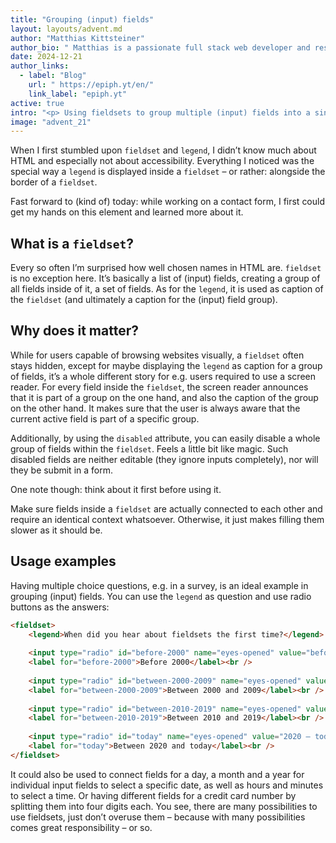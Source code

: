 ```yaml
---
title: "Grouping (input) fields"
layout: layouts/advent.md
author: "Matthias Kittsteiner"
author_bio: " Matthias is a passionate full stack web developer and responsible for the technical aspects on more than 1.000 websites, including performance, reliability, accessibility and functionality. That’s why he is very interested in many things around the web, and has a big focus on building inclusive web applications and websites."
date: 2024-12-21
author_links:
  - label: "Blog"
    url: " https://epiph.yt/en/"
    link_label: "epiph.yt"
active: true
intro: "<p> Using fieldsets to group multiple (input) fields into a single one can be an ideal way to provide context to otherwise lonely fields inside a form, enhancing the accessibility of using them.</p>"
image: "advent_21"
---
```

<!-- MM: Thanks for the post. I like it but it lacks 2 things:
1. What's the actual outcome for screen reader users in detail? What does the software announce and when? Only when I enter the group or with every option? If with every option, how and when?
2. When exactly mustn't I use them and why.
-->

When I first stumbled upon `fieldset` and `legend`, I didn’t know much about HTML and especially not about accessibility. Everything I noticed was the special way a `legend` is displayed inside a `fieldset` – or rather: alongside the border of a `fieldset`. 
<!-- MM: If you want to, we could display a simple fieldset example here so that everyone knows what you're talking about.
edit: Or even better, put it in the What is a `fieldset` section. -->
Fast forward to (kind of) today: while working on a contact form, I first could get my hands on this element and learned more about it.

## What is a `fieldset`?

Every so often I’m surprised how well chosen names in HTML are. `fieldset` is no exception here. It’s basically a list of (input) fields, creating a group of all fields inside of it, a set of fields. As for the `legend`, it is used as caption of the `fieldset` (and ultimately a caption for the (input) field group).
<!-- MM: Why (input) in parentheses? What are the other fields? Is the a better term to describe all of them? Like "form elements" maybe? -->
<!-- MM: The fieldset is the group!? -->

## Why does it matter?

While for users capable of browsing websites visually, a `fieldset` often stays hidden, except for maybe displaying the `legend` as caption for a group of fields, it’s a whole different story for e.g. users required to use a screen reader. For every field inside the `fieldset`, the screen reader announces that it is part of a group on the one hand, and also the caption of the group on the other hand. It makes sure that the user is always aware that the current active field is part of a specific group.
<!-- MM: There are also non-blind scren reader users. -->
<!-- MM: How's the fieldset hidden? It's super prominent. The border, padding, placement, etc. of the legend. I'd rephrase this and highlight both benefits, the visual and semantic grouping. -->
<!-- MM: Please don't use the on one hand on the other hand phrasing. It makes it sound like the arguments are in opposition. -->
Additionally, by using the `disabled` attribute, you can easily disable a whole group of fields within the `fieldset`. Feels a little bit like magic. Such disabled fields are neither editable (they ignore inputs completely), nor will they be submit in a form.
<!-- MM: Just checking: Have you tested this with different screen reader/browser pairings? -->
One note though: think about it first before using it. 
<!-- MM: I mean, yeah, that's generally a good advice. ;) -->
Make sure fields inside a `fieldset` are actually connected to each other and require an identical context whatsoever. Otherwise, it just makes filling them slower as it should be.
<!-- MM: Would you recommend to always put first and last name in a group? They are connected to each other. -->
<!-- MM: What does a field qualify to "require an identical context"? -->
<!-- MM: Is slower really the right term you want to use here? Please explain how fieldsets make it _slower_- -->
## Usage examples

Having multiple choice questions, e.g. in a survey, is an ideal example in grouping (input) fields. You can use the `legend` as question and use radio buttons as the answers:

```html
<fieldset>
	<legend>When did you hear about fieldsets the first time?</legend>
	
	<input type="radio" id="before-2000" name="eyes-opened" value="before 2000" />
	<label for="before-2000">Before 2000</label><br />
	
	<input type="radio" id="between-2000-2009" name="eyes-opened" value="2000 – 2009" />
	<label for="between-2000-2009">Between 2000 and 2009</label><br />
	
	<input type="radio" id="between-2010-2019" name="eyes-opened" value="2010 – 2019" />
	<label for="between-2010-2019">Between 2010 and 2019</label><br />
	
	<input type="radio" id="today" name="eyes-opened" value="2020 – today" />
	<label for="today">Between 2020 and today</label><br />
</fieldset>
```

It could also be used to connect fields for a day, a month and a year for individual input fields to select a specific date, as well as hours and minutes to select a time. Or having different fields for a credit card number by splitting them into four digits each. You see, there are many possibilities to use fieldsets, just don’t overuse them – because with many possibilities comes great responsibility – or so.
<!-- MM: How do I know if I'm overusing? -->